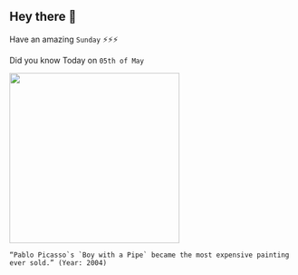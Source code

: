 ## Hey there 👋
Have an amazing `Sunday` ⚡⚡⚡

Did you know Today on `05th of May`
 
 [<img src="https://www1.insh.world/wp-content/uploads/sites/28/2019/03/top20_most_expansive_paintings_10.jpg" width="300" />](https://edition.cnn.com/2004/US/05/05/picasso.auction/index.html#:~:text=NEW%20YORK%20(CNN)%20%2D%2D%20A,of%20Sotheby's%20for%20%2493%20million.) 
 ```
“Pablo Picasso`s `Boy with a Pipe` became the most expensive painting ever sold.” (Year: 2004)
```
